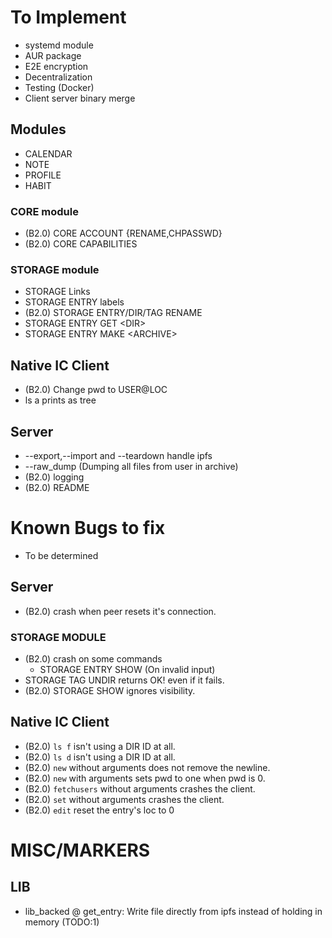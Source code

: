 # To Implement
* systemd module
* AUR package
* E2E encryption
* Decentralization
* Testing (Docker)
* Client server binary merge

## Modules
* CALENDAR 
* NOTE
* PROFILE
* HABIT

### CORE module
* (B2.0) CORE ACCOUNT {RENAME,CHPASSWD}
* (B2.0) CORE CAPABILITIES

### STORAGE module
* STORAGE Links
* STORAGE ENTRY labels
* (B2.0) STORAGE ENTRY/DIR/TAG RENAME
* STORAGE ENTRY GET \<DIR\>
* STORAGE ENTRY MAKE \<ARCHIVE\>

## Native IC Client
* (B2.0) Change pwd to USER@LOC
* ls a prints as tree

## Server
* --export,--import and --teardown handle ipfs
* --raw\_dump (Dumping all files from user in archive)
* (B2.0) logging 
* (B2.0) README

# Known Bugs to fix
* To be determined

## Server
* (B2.0) crash when peer resets it's connection.

### STORAGE MODULE
* (B2.0) crash on some commands
	* STORAGE ENTRY SHOW (On invalid input)
* STORAGE TAG UNDIR returns OK! even if it fails.
* (B2.0) STORAGE SHOW ignores visibility.

## Native IC Client
* (B2.0) `ls f` isn't using a DIR ID at all.
* (B2.0) `ls d` isn't using a DIR ID at all.
* (B2.0) `new` without arguments does not remove the newline.
* (B2.0) `new` with arguments sets pwd to one when pwd is 0.
* (B2.0) `fetchusers` without arguments crashes the client.
* (B2.0) `set` without arguments crashes the client.
* (B2.0) `edit` reset the entry's loc to 0

# MISC/MARKERS

## LIB
* lib\_backed @ get\_entry: Write file directly from ipfs instead of holding in memory (TODO:1)
